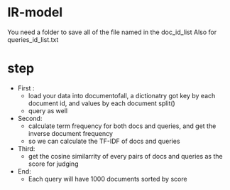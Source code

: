 # IR-model
You need a folder to save all of the file named in the doc_id_list
Also for queries_id_list.txt
# step
* First :  
	* load your data into documentofall, a dictionatry got key by each document id, and values by each document split()  
	* query as well  
* Second:   
	* calculate term frequency for both docs and queries, and get the inverse document frequency   
	* so we can calculate the TF-IDF of docs and queries  
* Third:  
	* get the cosine similarrity of every pairs of docs and queries as the score for judging  
* End:    
	* Each query will have 1000 documents sorted by score  
